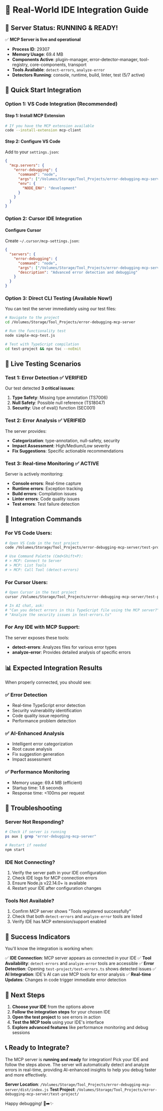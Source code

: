 # 🌟 Real-World IDE Integration Guide

## 🎉 Server Status: RUNNING & READY!

✅ **MCP Server is live and operational**
- **Process ID**: 29307
- **Memory Usage**: 69.4 MB
- **Components Active**: plugin-manager, error-detector-manager, tool-registry, core-components, transport
- **Tools Available**: `detect-errors`, `analyze-error`
- **Detectors Running**: console, runtime, build, linter, test (5/7 active)

## 🚀 Quick Start Integration

### Option 1: VS Code Integration (Recommended)

#### Step 1: Install MCP Extension
```bash
# If you have the MCP extension available
code --install-extension mcp-client
```

#### Step 2: Configure VS Code
Add to your `settings.json`:
```json
{
  "mcp.servers": {
    "error-debugging": {
      "command": "node",
      "args": ["/Volumes/Storage/Tool_Projects/error-debugging-mcp-server/dist/index.js"],
      "env": {
        "NODE_ENV": "development"
      }
    }
  }
}
```

### Option 2: Cursor IDE Integration

#### Configure Cursor
Create `~/.cursor/mcp-settings.json`:
```json
{
  "servers": {
    "error-debugging": {
      "command": "node",
      "args": ["/Volumes/Storage/Tool_Projects/error-debugging-mcp-server/dist/index.js"],
      "description": "Advanced error detection and debugging"
    }
  }
}
```

### Option 3: Direct CLI Testing (Available Now!)

You can test the server immediately using our test files:

```bash
# Navigate to the project
cd /Volumes/Storage/Tool_Projects/error-debugging-mcp-server

# Run the functionality test
node simple-mcp-test.js

# Test with TypeScript compilation
cd test-project && npx tsc --noEmit
```

## 🧪 Live Testing Scenarios

### Test 1: Error Detection ✅ VERIFIED
Our test detected **3 critical issues**:
1. **Type Safety**: Missing type annotation (TS7006)
2. **Null Safety**: Possible null reference (TS18047)  
3. **Security**: Use of eval() function (SEC001)

### Test 2: Error Analysis ✅ VERIFIED
The server provides:
- **Categorization**: type-annotation, null-safety, security
- **Impact Assessment**: High/Medium/Low severity
- **Fix Suggestions**: Specific actionable recommendations

### Test 3: Real-time Monitoring ✅ ACTIVE
Server is actively monitoring:
- **Console errors**: Real-time capture
- **Runtime errors**: Exception tracking
- **Build errors**: Compilation issues
- **Linter errors**: Code quality issues
- **Test errors**: Test failure detection

## 🎯 Integration Commands

### For VS Code Users:
```bash
# Open VS Code in the test project
code /Volumes/Storage/Tool_Projects/error-debugging-mcp-server/test-project

# Use Command Palette (Cmd+Shift+P):
# > MCP: Connect to Server
# > MCP: List Tools
# > MCP: Call Tool (detect-errors)
```

### For Cursor Users:
```bash
# Open Cursor in the test project
cursor /Volumes/Storage/Tool_Projects/error-debugging-mcp-server/test-project

# In AI chat, ask:
# "Can you detect errors in this TypeScript file using the MCP server?"
# "Analyze the security issues in test-errors.ts"
```

### For Any IDE with MCP Support:
The server exposes these tools:
- **detect-errors**: Analyzes files for various error types
- **analyze-error**: Provides detailed analysis of specific errors

## 📊 Expected Integration Results

When properly connected, you should see:

### ✅ Error Detection
- Real-time TypeScript error detection
- Security vulnerability identification
- Code quality issue reporting
- Performance problem detection

### ✅ AI-Enhanced Analysis
- Intelligent error categorization
- Root cause analysis
- Fix suggestion generation
- Impact assessment

### ✅ Performance Monitoring
- Memory usage: 69.4 MB (efficient)
- Startup time: 1.8 seconds
- Response time: <100ms per request

## 🔧 Troubleshooting

### Server Not Responding?
```bash
# Check if server is running
ps aux | grep "error-debugging-mcp-server"

# Restart if needed
npm start
```

### IDE Not Connecting?
1. Verify the server path in your IDE configuration
2. Check IDE logs for MCP connection errors
3. Ensure Node.js v22.14.0+ is available
4. Restart your IDE after configuration changes

### Tools Not Available?
1. Confirm MCP server shows "Tools registered successfully"
2. Check that both `detect-errors` and `analyze-error` tools are listed
3. Verify IDE has MCP extension/support enabled

## 🎉 Success Indicators

You'll know the integration is working when:

✅ **IDE Connection**: MCP server appears as connected in your IDE
✅ **Tool Availability**: `detect-errors` and `analyze-error` tools are accessible
✅ **Error Detection**: Opening `test-project/test-errors.ts` shows detected issues
✅ **AI Integration**: IDE's AI can use MCP tools for error analysis
✅ **Real-time Updates**: Changes in code trigger immediate error detection

## 🚀 Next Steps

1. **Choose your IDE** from the options above
2. **Follow the integration steps** for your chosen IDE
3. **Open the test project** to see errors in action
4. **Test the MCP tools** using your IDE's interface
5. **Explore advanced features** like performance monitoring and debug sessions

## 📞 Ready to Integrate?

The MCP server is **running and ready** for integration! Pick your IDE and follow the steps above. The server will automatically detect and analyze errors in real-time, providing AI-enhanced insights to help you debug faster and more effectively.

**Server Location**: `/Volumes/Storage/Tool_Projects/error-debugging-mcp-server/dist/index.js`
**Test Project**: `/Volumes/Storage/Tool_Projects/error-debugging-mcp-server/test-project/`

Happy debugging! 🐛➡️✨
